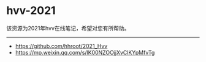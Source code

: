 # hvv-2021
该资源为2021年hvv在线笔记，希望对您有所帮助。


---


- https://github.com/hhroot/2021_Hvv
- https://mp.weixin.qq.com/s/lK00NZOOjjXvClKYpMfvTg

